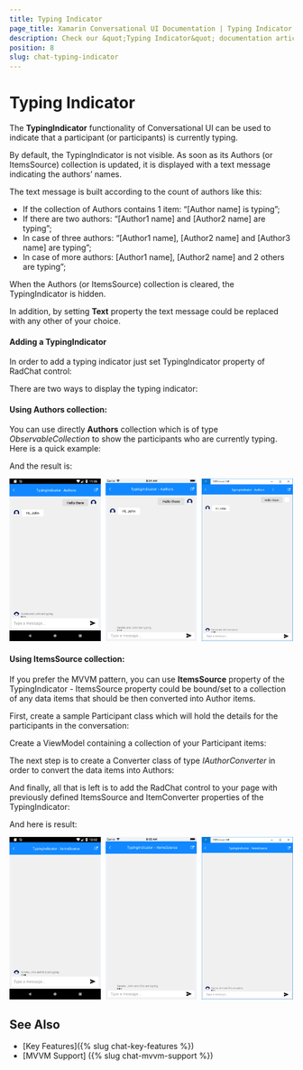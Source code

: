 ```yaml
---
title: Typing Indicator
page_title: Xamarin Conversational UI Documentation | Typing Indicator
description: Check our &quot;Typing Indicator&quot; documentation article for Telerik Chat for Xamarin control.
position: 8
slug: chat-typing-indicator
---
```


# Typing Indicator #

The **TypingIndicator** functionality of Conversational UI can be used to indicate that a participant (or participants) is currently typing. 

By default, the TypingIndicator is not visible. As soon as its Authors (or ItemsSource) collection is updated, it is displayed with a text message indicating the authors’ names. 

The text message is built according to the count of authors like this:

* If the collection of Authors contains 1 item: “[Author name] is typing”;
* If there are two authors: “[Author1 name] and [Author2 name] are typing”;
* In case of three authors: “[Author1 name], [Author2 name] and [Author3 name] are typing”;
* In case of more authors: [Author1 name], [Author2 name] and 2 others are typing”;

When the Authors (or ItemsSource) collection is cleared, the TypingIndicator is hidden.

In addition, by setting **Text** property the text message could be replaced with any other of your choice.

#### Adding a TypingIndicator

In order to add a typing indicator just set TypingIndicator property of RadChat control:

<snippet id='chat-typingindicator-xaml' />
	
There are two ways to display the typing indicator:

#### Using Authors collection:

You can use directly **Authors** collection which is of type *ObservableCollection<Author>* to show the participants who are currently typing. Here is a quick example:

<snippet id='chat-typingindicator-authors-code' />

And the result is:

![TypingIndicator Authors](images/chat_typingindicator_authors.png)

#### Using ItemsSource collection:

If you prefer the MVVM pattern, you can use **ItemsSource** property of the TypingIndicator  - ItemsSource property could be bound/set to a collection of any data items that should be then converted into Author items. 

First, create a sample Participant class which will hold the details for the participants in the conversation:

<snippet id='chat-typingindicator-participant' />

Create a ViewModel containing a collection of your Participant items:

<snippet id='chat-typingindicator-itemssource-viewmodel' />

The next step is to create a Converter class of type *IAuthorConverter* in order to convert the data items into Authors:

<snippet id='chat-typingindicator-authorsconverter' />

And finally, all that is left is to add the RadChat control to your page with previously defined ItemsSource and ItemConverter properties of the TypingIndicator:

<snippet id='chat-typingindicator-itemssource-xaml' />

And here is result:

![TypingIndicator Authors](images/chat_typingindicator_itemssource.png)
	
## See Also

- [Key Features]({% slug chat-key-features %})
- [MVVM Support] ({% slug chat-mvvm-support %})